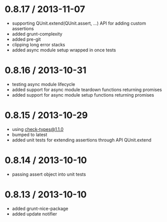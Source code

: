
0.8.17 / 2013-11-07
==================

  * supporting QUnit.extend(QUnit.assert, ...) API for adding custom assertions
  * added grunt-complexity
  * added pre-git
  * clipping long error stacks
  * added async module setup wrapped in once tests

0.8.16 / 2013-10-31
==================

  * testing async module lifecycle
  * added support for async module teardown functions returning promises
  * added support for async module setup functions returning promises

0.8.15 / 2013-10-29
==================

  * using check-types@1.1.0
  * bumped to latest
  * added unit tests for extending assertions through API QUnit.extend

0.8.14 / 2013-10-10
==================

  * passing assert object into unit tests

0.8.13 / 2013-10-10
==================

  * added grunt-nice-package
  * added update notifier
